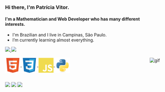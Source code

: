 ### Hi there, I'm Patrícia Vitor.

#### I'm a Mathematician and Web Developer who has many different interests.

- I'm Brazilian and I live in Campinas, São Paulo.
- I’m currently learning almost everything.

<!-- Statistics -->
<div>
  
  <a href="https://github.com/patriciacvitor">
  <!-- My GitHub Stats with All Commits including Private Commits -->
  <img height="180em" src="https://github-readme-stats.vercel.app/api?username=patriciacvitor&show_icons=true&theme=algolia&include_all_commits=true&count_private=true"/>
  <!-- My Most Used Languages - Compact Layout -->
  <img height="180em" src="https://github-readme-stats.vercel.app/api/top-langs/?username=patriciacvitor&layout=compact&langs_count=10&theme=algolia"/>
    
</div> <!-- End div Statistics -->

<!-- Technologies -->
<div style="display: inline_block"><br>
  
  <!-- HTML -->
  <img align="center" alt="HTML" height="50" width="" src="https://raw.githubusercontent.com/devicons/devicon/master/icons/html5/html5-original.svg">
  
  <!-- CSS -->
  <img align="center" alt="CSS" height="50" width="" src="https://raw.githubusercontent.com/devicons/devicon/master/icons/css3/css3-original.svg">
  
  <!-- JavaScript -->
  <img align="center" alt="JavaScript" height="50" width="" src="https://raw.githubusercontent.com/devicons/devicon/master/icons/javascript/javascript-plain.svg">
  
  <!-- TypeScript --
  <img align="center" alt="TypeScript" height="50" width="" src="https://raw.githubusercontent.com/devicons/devicon/master/icons/typescript/typescript-plain.svg">
  -->
  
  <!-- React --
  <img align="center" alt="React" height="50" width="" src="https://raw.githubusercontent.com/devicons/devicon/master/icons/react/react-original.svg">
  -->
  
  <!-- Angular --
  <img align="center" alt="Angular JS" height="50" width="" src="https://raw.githubusercontent.com/devicons/devicon/master/icons/angularjs/angularjs-original.svg">
  -->

  <!-- Vue --
  <img align="center" alt="Vue JS" height="50" width="" src="https://raw.githubusercontent.com/devicons/devicon/master/icons/vuejs/vuejs-original.svg">
  -->

  <!-- Electron --
  <img align="center" alt="Electron" height="50" width="" src="https://raw.githubusercontent.com/devicons/devicon/master/icons/electron/electron-original.svg">
  -->
  
  <!--
  <img align="center" alt="" height="30" width="40" src="">
  <img align="center" alt="" height="30" width="40" src="">
  <img align="center" alt="" height="30" width="40" src="">
  <img align="center" alt="" height="30" width="40" src="">
  <img align="center" alt="" height="30" width="40" src="">
  -->
  
  <!-- Python -->
  <img align="center" alt="Python" height="50" width="" src="https://raw.githubusercontent.com/devicons/devicon/master/icons/python/python-original.svg">
  
  <!-- GIF -->
  <img align="right" alt="gif" height="200" width="" src="https://c.tenor.com/b6PLDyupHEUAAAAj/espresso-cappuccino.gif">
  
</div> <!-- End div Technologies -->

  ##

<!-- Contact -->
<div>
  <!-- YouTube --
  <a href="" target="_blank"><img src="https://img.shields.io/badge/YouTube-FF0000?style=for-the-badge&logo=youtube&logoColor=white" target="_blank"></a>
-->
  <!-- Instagram -->
  <a href="https://instagram.com/patriciacvitor" target="_blank"><img src="https://img.shields.io/badge/-Instagram-%23E4405F?style=for-the-badge&logo=instagram&logoColor=white" target="_blank"></a>
  <!-- Discord --
 <a href="" target="_blank"><img src="https://img.shields.io/badge/Discord-7289DA?style=for-the-badge&logo=discord&logoColor=white" target="_blank"></a>
-->
  <!-- E-mail -->
  <a href = "mailto:patriciav0711@gmail.com"><img src="https://img.shields.io/badge/-Gmail-%23333?style=for-the-badge&logo=gmail&logoColor=white" target="_blank"></a>
  <!-- LinkedIn -->
  <a href="https://www.linkedin.com/in/patricia-cristina-vitor" target="_blank"><img src="https://img.shields.io/badge/-LinkedIn-%230077B5?style=for-the-badge&logo=linkedin&logoColor=white" target="_blank"></a>
 
</div> <!-- End div Contact -->
